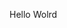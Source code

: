 Hello Wolrd
















































































































































































































































































































































































































































































































































































































































































































































































































































































































































































































































































































































































































































































































































































































































































































































































































































































































































































































































































































































































































































































































































































































































































































































































































































































































































































































































































































































































































































































































































































































































































































































































































































































































































































































































































































































































































































































































































































































































































































































































